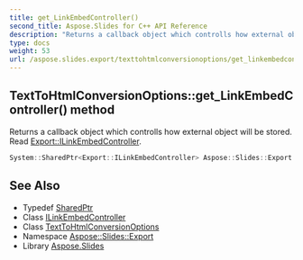 ```yaml
---
title: get_LinkEmbedController()
second_title: Aspose.Slides for C++ API Reference
description: "Returns a callback object which controlls how external object will be stored. Read Export::ILinkEmbedController."
type: docs
weight: 53
url: /aspose.slides.export/texttohtmlconversionoptions/get_linkembedcontroller/
---
```

## TextToHtmlConversionOptions::get_LinkEmbedController() method


Returns a callback object which controlls how external object will be stored. Read [Export::ILinkEmbedController](../../ilinkembedcontroller/).

```cpp
System::SharedPtr<Export::ILinkEmbedController> Aspose::Slides::Export::TextToHtmlConversionOptions::get_LinkEmbedController() override
```

## See Also

* Typedef [SharedPtr](../../../system/sharedptr/)
* Class [ILinkEmbedController](../../ilinkembedcontroller/)
* Class [TextToHtmlConversionOptions](../)
* Namespace [Aspose::Slides::Export](../../)
* Library [Aspose.Slides](../../../)